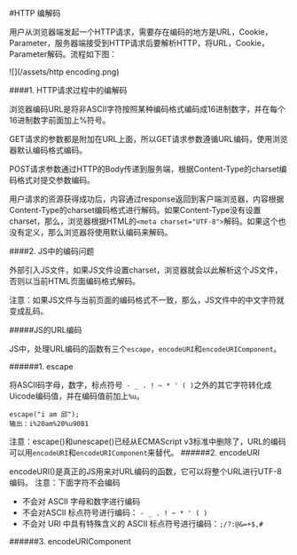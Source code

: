 #HTTP 编解码

用户从浏览器端发起一个HTTP请求，需要存在编码的地方是URL，Cookie，Parameter，服务器端接受到HTTP请求后要解析HTTP，将URL，Cookie，Parameter解码。流程如下图：

![](/assets/http encoding.png)

####1. HTTP请求过程中的编解码

浏览器编码URL是将非ASCII字符按照某种编码格式编码成16进制数字，并在每个16进制数字前面加上%符号。

GET请求的参数都是附加在URL上面，所以GET请求参数遵循URL编码，使用浏览器默认编码格式编码。

POST请求参数通过HTTP的Body传递到服务端，根据Content-Type的charset编码格式对提交参数编码。

用户请求的资源获得成功后，内容通过response返回到客户端浏览器，内容根据Content-Type的charset编码格式进行解码。如果Content-Type没有设置charset，那么，浏览器根据HTML的```<meta charset="UTF-8">```解码。如果这个也没有定义，那么浏览器将使用默认编码来解码。

####2. JS中的编码问题

外部引入JS文件，如果JS文件设置charset，浏览器就会以此解析这个JS文件，否则以当前HTML页面编码格式解码。

注意：如果JS文件与当前页面的编码格式不一致，那么，JS文件中的中文字符就变成乱码。

#####JS的URL编码

JS中，处理URL编码的函数有三个```escape```，```encodeURI```和```encodeURIComponent```。

######1. escape

将ASCII码字母，数字，标点符号``` - _ . ! ~ * ' ( )```之外的其它字符转化成Uicode编码值，并在编码值前加上```%u```。

```
escape("i am 邱");
输出：i%20am%20%u90B1
```
注意：escape()和unescape()已经从ECMAScript v3标准中删除了，URL的编码可以用```encodeURI```和```encodeURIComponent```来替代。
######2. encodeURI

encodeURI()是真正的JS用来对URL编码的函数，它可以将整个URL进行UTF-8编码。
注意：下面字符不会编码
* 不会对 ASCII 字母和数字进行编码
* 不会对ASCII 标点符号进行编码： ```- _ . ! ~ * ' ( )```
* 不会对 URI 中具有特殊含义的 ASCII 标点符号进行编码：```;/?:@&=+$,#```

######3. encodeURIComponent

